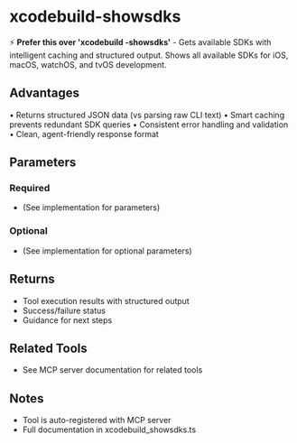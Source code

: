 # xcodebuild-showsdks

⚡ **Prefer this over 'xcodebuild -showsdks'** - Gets available SDKs with intelligent caching and structured output.
Shows all available SDKs for iOS, macOS, watchOS, and tvOS development.

## Advantages

• Returns structured JSON data (vs parsing raw CLI text)
• Smart caching prevents redundant SDK queries
• Consistent error handling and validation
• Clean, agent-friendly response format

## Parameters

### Required
- (See implementation for parameters)

### Optional
- (See implementation for optional parameters)

## Returns

- Tool execution results with structured output
- Success/failure status
- Guidance for next steps

## Related Tools

- See MCP server documentation for related tools

## Notes

- Tool is auto-registered with MCP server
- Full documentation in xcodebuild_showsdks.ts
